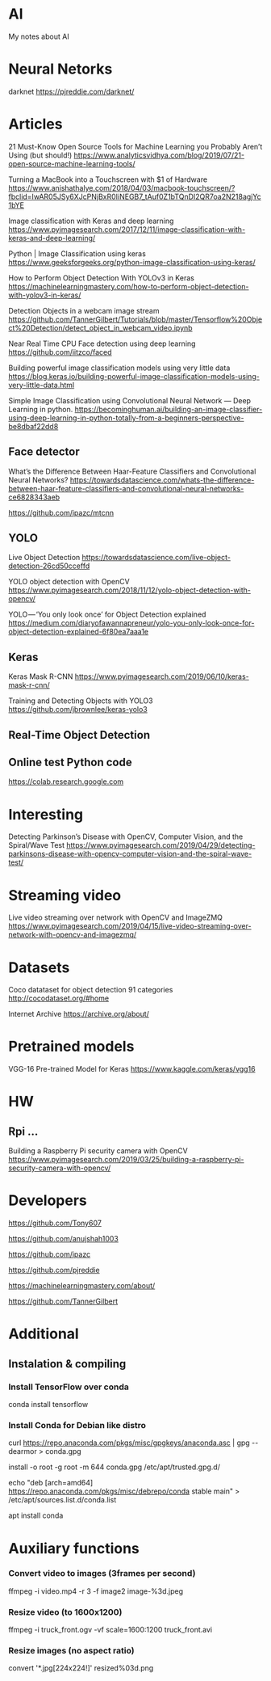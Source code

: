 # AI
My notes about AI

# Neural Netorks

darknet https://pjreddie.com/darknet/

# Articles

21 Must-Know Open Source Tools for Machine Learning you Probably Aren’t Using (but should!) https://www.analyticsvidhya.com/blog/2019/07/21-open-source-machine-learning-tools/

Turning a MacBook into a Touchscreen with $1 of Hardware https://www.anishathalye.com/2018/04/03/macbook-touchscreen/?fbclid=IwAR05JSy6XJcPNjBxR0IiNEGB7_tAuf0Z1bTQnDI2QR7oa2N218agjYc1bYE

Image classification with Keras and deep learning https://www.pyimagesearch.com/2017/12/11/image-classification-with-keras-and-deep-learning/

Python | Image Classification using keras https://www.geeksforgeeks.org/python-image-classification-using-keras/

How to Perform Object Detection With YOLOv3 in Keras https://machinelearningmastery.com/how-to-perform-object-detection-with-yolov3-in-keras/

Detection Objects in a webcam image stream https://github.com/TannerGilbert/Tutorials/blob/master/Tensorflow%20Object%20Detection/detect_object_in_webcam_video.ipynb

Near Real Time CPU Face detection using deep learning https://github.com/iitzco/faced

Building powerful image classification models using very little data https://blog.keras.io/building-powerful-image-classification-models-using-very-little-data.html

Simple Image Classification using Convolutional Neural Network — Deep Learning in python. https://becominghuman.ai/building-an-image-classifier-using-deep-learning-in-python-totally-from-a-beginners-perspective-be8dbaf22dd8

## Face detector

What’s the Difference Between Haar-Feature Classifiers and Convolutional Neural Networks? https://towardsdatascience.com/whats-the-difference-between-haar-feature-classifiers-and-convolutional-neural-networks-ce6828343aeb

https://github.com/ipazc/mtcnn

## YOLO

Live Object Detection https://towardsdatascience.com/live-object-detection-26cd50cceffd

YOLO object detection with OpenCV https://www.pyimagesearch.com/2018/11/12/yolo-object-detection-with-opencv/

YOLO — ‘You only look once’ for Object Detection explained https://medium.com/diaryofawannapreneur/yolo-you-only-look-once-for-object-detection-explained-6f80ea7aaa1e

## Keras

Keras Mask R-CNN https://www.pyimagesearch.com/2019/06/10/keras-mask-r-cnn/

Training and Detecting Objects with YOLO3 https://github.com/jbrownlee/keras-yolo3

## Real-Time Object Detection

## 

## Online test Python code

https://colab.research.google.com

# Interesting

Detecting Parkinson’s Disease with OpenCV, Computer Vision, and the Spiral/Wave Test https://www.pyimagesearch.com/2019/04/29/detecting-parkinsons-disease-with-opencv-computer-vision-and-the-spiral-wave-test/

# Streaming video

Live video streaming over network with OpenCV and ImageZMQ https://www.pyimagesearch.com/2019/04/15/live-video-streaming-over-network-with-opencv-and-imagezmq/

# Datasets

Coco datataset for object detection 91 categories http://cocodataset.org/#home

Internet Archive https://archive.org/about/

# Pretrained models

VGG-16 Pre-trained Model for Keras https://www.kaggle.com/keras/vgg16

# HW

## Rpi ...

Building a Raspberry Pi security camera with OpenCV https://www.pyimagesearch.com/2019/03/25/building-a-raspberry-pi-security-camera-with-opencv/

# Developers

https://github.com/Tony607

https://github.com/anujshah1003

https://github.com/ipazc

https://github.com/pjreddie

https://machinelearningmastery.com/about/

https://github.com/TannerGilbert

# Additional

## Instalation & compiling

### Install TensorFlow over conda

conda install tensorflow

### Install Conda for Debian like distro

curl https://repo.anaconda.com/pkgs/misc/gpgkeys/anaconda.asc | gpg --dearmor > conda.gpg

install -o root -g root -m 644 conda.gpg /etc/apt/trusted.gpg.d/

echo "deb [arch=amd64] https://repo.anaconda.com/pkgs/misc/debrepo/conda stable main" > /etc/apt/sources.list.d/conda.list

apt install conda

# Auxiliary functions

### Convert video to images (3frames per second)

ffmpeg -i video.mp4 -r 3 -f image2 image-%3d.jpeg

### Resize video (to 1600x1200)

ffmpeg -i truck_front.ogv -vf scale=1600:1200 truck_front.avi

### Resize images (no aspect ratio)

convert '*.jpg[224x224!]' resized%03d.png
